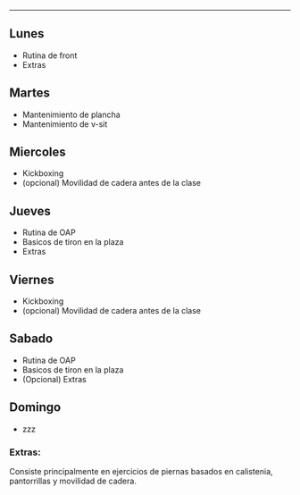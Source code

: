 -- -
## **Lunes**
- Rutina de front 
- Extras

## **Martes**
- Mantenimiento de plancha
- Mantenimiento de v-sit
## **Miercoles**
- Kickboxing
- (opcional) Movilidad de cadera antes de la clase
## **Jueves**
- Rutina de OAP
- Basicos de tiron en la plaza
- Extras

## **Viernes**
- Kickboxing
- (opcional) Movilidad de cadera antes de la clase

## **Sabado**
- Rutina de OAP
- Basicos de tiron en la plaza
-  (Opcional) Extras
## **Domingo**
- zzz

### **Extras:**
Consiste principalmente en ejercicios de piernas basados en calistenia, pantorrillas y movilidad de cadera.
